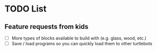 # TODO List

## Feature requests from kids

- [ ] More types of blocks available to build with (e.g. glass, wood, etc.)
- [ ] Save / load programs so you can quickly load them to other turtlebots